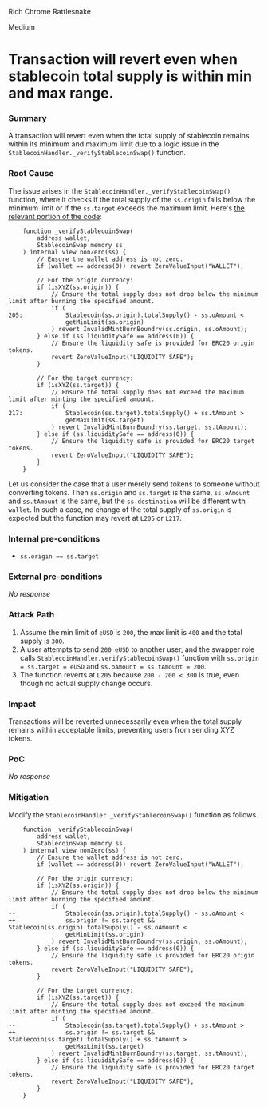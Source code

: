 Rich Chrome Rattlesnake

Medium

# Transaction will revert even when stablecoin total supply is within min and max range.

### Summary

A transaction will revert even when the total supply of stablecoin remains within its minimum and maximum limit due to a logic issue in the `StablecoinHandler._verifyStablecoinSwap()` function.

### Root Cause

The issue arises in the `StablecoinHandler._verifyStablecoinSwap()` function, where it checks if the total supply of the `ss.origin` falls below the minimum limit or if the `ss.target` exceeds the maximum limit. Here's [the relevant portion of the code](https://github.com/sherlock-audit/2024-11-telcoin/blob/main/telcoin-audit/contracts/stablecoin/StablecoinHandler.sol#L194-L224):
```solidity
    function _verifyStablecoinSwap(
        address wallet,
        StablecoinSwap memory ss
    ) internal view nonZero(ss) {
        // Ensure the wallet address is not zero.
        if (wallet == address(0)) revert ZeroValueInput("WALLET");

        // For the origin currency:
        if (isXYZ(ss.origin)) {
            // Ensure the total supply does not drop below the minimum limit after burning the specified amount.
            if (
205:            Stablecoin(ss.origin).totalSupply() - ss.oAmount <
                getMinLimit(ss.origin)
            ) revert InvalidMintBurnBoundry(ss.origin, ss.oAmount);
        } else if (ss.liquiditySafe == address(0)) {
            // Ensure the liquidity safe is provided for ERC20 origin tokens.
            revert ZeroValueInput("LIQUIDITY SAFE");
        }

        // For the target currency:
        if (isXYZ(ss.target)) {
            // Ensure the total supply does not exceed the maximum limit after minting the specified amount.
            if (
217:            Stablecoin(ss.target).totalSupply() + ss.tAmount >
                getMaxLimit(ss.target)
            ) revert InvalidMintBurnBoundry(ss.target, ss.tAmount);
        } else if (ss.liquiditySafe == address(0)) {
            // Ensure the liquidity safe is provided for ERC20 target tokens.
            revert ZeroValueInput("LIQUIDITY SAFE");
        }
    }
```
Let us consider the case that a user merely send tokens to someone without converting tokens. Then `ss.origin` and `ss.target` is the same, `ss.oAmount` and `ss.tAmount` is the same, but the `ss.destination` will be different with `wallet`. In such a case, no change of the total supply of `ss.origin` is expected but the function may revert at `L205` or `L217`.


### Internal pre-conditions

- `ss.origin == ss.target`

### External pre-conditions

_No response_

### Attack Path

1. Assume the min limit of `eUSD` is `200`, the max limit is `400` and the total supply is `300`.
2. A user attempts to send `200 eUSD` to another user, and the swapper role calls `StablecoinHandler.verifyStablecoinSwap()` function with `ss.origin = ss.target = eUSD` and `ss.oAmount = ss.tAmount = 200`.
3. The function reverts at `L205` because `200 - 200 < 300` is true, even though no actual supply change occurs.


### Impact

Transactions will be reverted unnecessarily even when the total supply remains within acceptable limits, preventing users from sending XYZ tokens.


### PoC

_No response_

### Mitigation

Modify the `StablecoinHandler._verifyStablecoinSwap()` function as follows.
```solidity
    function _verifyStablecoinSwap(
        address wallet,
        StablecoinSwap memory ss
    ) internal view nonZero(ss) {
        // Ensure the wallet address is not zero.
        if (wallet == address(0)) revert ZeroValueInput("WALLET");

        // For the origin currency:
        if (isXYZ(ss.origin)) {
            // Ensure the total supply does not drop below the minimum limit after burning the specified amount.
            if (
--              Stablecoin(ss.origin).totalSupply() - ss.oAmount <
++              ss.origin != ss.target && Stablecoin(ss.origin).totalSupply() - ss.oAmount <
                getMinLimit(ss.origin)
            ) revert InvalidMintBurnBoundry(ss.origin, ss.oAmount);
        } else if (ss.liquiditySafe == address(0)) {
            // Ensure the liquidity safe is provided for ERC20 origin tokens.
            revert ZeroValueInput("LIQUIDITY SAFE");
        }

        // For the target currency:
        if (isXYZ(ss.target)) {
            // Ensure the total supply does not exceed the maximum limit after minting the specified amount.
            if (
--              Stablecoin(ss.target).totalSupply() + ss.tAmount >
++              ss.origin != ss.target && Stablecoin(ss.target).totalSupply() + ss.tAmount >
                getMaxLimit(ss.target)
            ) revert InvalidMintBurnBoundry(ss.target, ss.tAmount);
        } else if (ss.liquiditySafe == address(0)) {
            // Ensure the liquidity safe is provided for ERC20 target tokens.
            revert ZeroValueInput("LIQUIDITY SAFE");
        }
    }
```